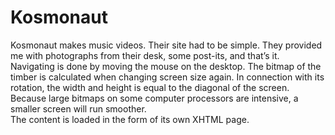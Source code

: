 <!--
  slug: kosmonaut
  type: fortpolio
  excerpt: <p>Design and creation of a website that depicted a wooden desktop over which a camera pans, zooms and rotates.</p>
  categories: JavaScript, HTML/CSS, video, illustration
  tags: Filter Forge, HTML, CSS, JavaScript, graphic design, ActionScript, Flash, video, UX, concept
  clients: Kosmonaut
  collaboration: 
  prizes: 
  thumbnail: kosmonaut1.jpg
  image: kosmonaut1.jpg
  images: kosmonaut.jpg, kosmonaut0.jpg, kosmonaut1.jpg, kosmonaut2.jpg, kosmonaut3.jpg, kosmonaut4.jpg
  inCv: false
  inPortfolio: true
  dateFrom: 2007-11-01
  dateTo: 2008-01-01
-->

# Kosmonaut

<p>Kosmonaut makes music videos. Their site had to be simple. They provided me with photographs from their desk, some post-its, and that&#8217;s it.<br />
Navigating is done by moving the mouse on the desktop. The bitmap of the timber is calculated when changing screen size again. In connection with its rotation, the width and height is equal to the diagonal of the screen. Because large bitmaps on some computer processors are intensive, a smaller screen will run smoother.<br />
The content is loaded in the form of its own XHTML page.</p>

